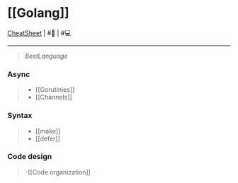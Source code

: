 # [[Golang]]
[CheatSheet](https://go.dev/doc/) | #📃 | #💻 
___
> $Best Language$

### Async
> - [[Gorutinies]]
> - [[Channels]]

### Syntax
> - [[make]]
> - [[defer]]

### Code design
> -[[Code organization]]
